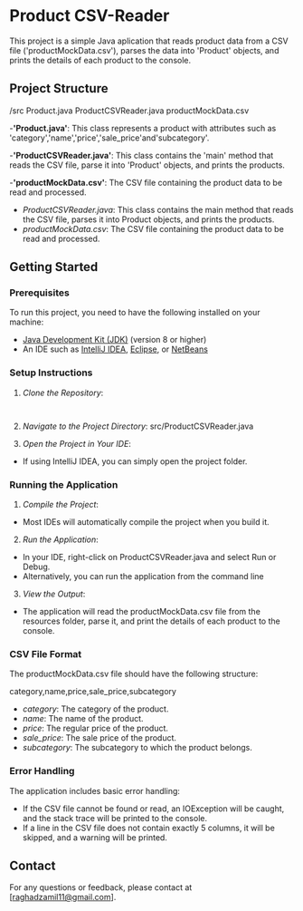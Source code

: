 # Product CSV-Reader
This project is a simple Java aplication that reads product data from a CSV file ('productMockData.csv'), parses the data into 'Product' objects, and prints the details of each product to the console.

## Project Structure 
/src
Product.java 
ProductCSVReader.java 
productMockData.csv 

-**'Product.java'**: This class represents a product with attributes such as 'category','name','price','sale_price'and'subcategory'.

-**'ProductCSVReader.java'**: This class contains the 'main' method that reads the CSV file, parse it into 'Product' objects, and prints the products. 

-**'productMockData.csv'**: The CSV file containing the product data to be read and processed. 
- *ProductCSVReader.java*: This class contains the main method that reads the CSV file, parses it into Product objects, and prints the products.
- *productMockData.csv*: The CSV file containing the product data to be read and processed.

## Getting Started

### Prerequisites

To run this project, you need to have the following installed on your machine:
- [Java Development Kit (JDK)](https://www.oracle.com/java/technologies/javase-jdk11-downloads.html) (version 8 or higher)
- An IDE such as [IntelliJ IDEA](https://www.jetbrains.com/idea/), [Eclipse](https://www.eclipse.org/), or [NetBeans](https://netbeans.apache.org/)

### Setup Instructions

1. *Clone the Repository*:
   ``` https://github.com/Raghadza/CSV-file-Reader.git


2. *Navigate to the Project Directory*:
src/ProductCSVReader.java

3. *Open the Project in Your IDE*:
- If using IntelliJ IDEA, you can simply open the project folder.

### Running the Application

1. *Compile the Project*:
- Most IDEs will automatically compile the project when you build it.

2. *Run the Application*:
- In your IDE, right-click on ProductCSVReader.java and select Run or Debug.
- Alternatively, you can run the application from the command line

3. *View the Output*:
- The application will read the productMockData.csv file from the resources folder, parse it, and print the details of each product to the console.

### CSV File Format

The productMockData.csv file should have the following structure:


category,name,price,sale_price,subcategory


- *category*: The category of the product.
- *name*: The name of the product.
- *price*: The regular price of the product.
- *sale_price*: The sale price of the product.
- *subcategory*: The subcategory to which the product belongs.

### Error Handling

The application includes basic error handling:
- If the CSV file cannot be found or read, an IOException will be caught, and the stack trace will be printed to the console.
- If a line in the CSV file does not contain exactly 5 columns, it will be skipped, and a warning will be printed.


## Contact

For any questions or feedback, please contact at [raghadzamil11@gmail.com].


